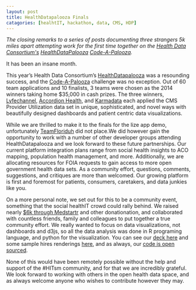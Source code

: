 ```yaml
---
layout: post
title: HealthDatapalooza Finals
catagories: [healhtIT, hackathon, data, CMS, HDP]
---
```


*The closing remarks to a series of posts documenting three strangers 5k miles apart attempting work for the first time together on the [Health Data Consortium's][13] [HealthDataPalooza][14] [Code-A-Palooza][2].*

It has been an insane month. 

This year’s Health Data Consortium’s [HealthDatapalooza][14] was a resounding success, and the [Code-A-Palooza][2] challenge was no exception.  Out of 60 team applications and 10 finalists, 3 teams were chosen as the 2014 winners taking home $35,000 in cash prizes.  The three winners, [Lyfechannel][3], [Accordion Health][4], and [Karmadata][5] each applied the CMS Provider Utilization data set in unique, sophisticated, and novel ways with beautifully designed dashboards and patient centric data visualizations. 


While we are thrilled to make it to the finals for the lize app demo, unfortunately [TeamFloriduh][6] did not place.We did however gain the opportunity to work with a number of other developer groups attending HealthDatapalooza and we look forward to these future partnerships. Our current platform integration plans range from social health insights to ACO mapping, population health management, and more.  Additionally, we are allocating resources for FOIA requests to gain access to more open government health data sets.  As a community effort, questions, comments, suggestions, and critiques are more than welcomed.  Our growing platform is first and foremost for patients, consumers, caretakers, and data junkies like you.

On a more personal note, we set out for this to be a community event, something that the social healthIT crowd could rally behind.  We raised nearly [$6k through Medstartr][7] and other donationation, and collaborated with countless friends, family and colleagues to put together a true community effort. We really wanted to focus on data visualizations, not dashboards and d3js, so all the data analysis was done in R programing language, and python for the visualization. You can see our [deck here][8] and some sample hires renderings [here][9], and as always, our [code is open sourced][10].

None of this would have been remotely possible without the help and support of the #HITsm community, and for that we are incredibly grateful.  We look forward to working with others in the open health data space, and as always welcome anyone who wishes to contribute however they may.  

[1]: https://www.cms.gov/Research-Statistics-Data-and-Systems/Statistics-Trends-and-Reports/Medicare-Provider-Charge-Data/Physician-and-Other-Supplier.html
[2]:http://healthdatapalooza.org/agenda/code-a-palooza-challenges/
[3]: http://lyfechannel.com/ 
[4]: https://www.accordionhealth.com/
[5]: http://www.karmadata.com/
[6]: http://www.teamfloriduh.com
[7]: http://www.medstartr.com/projects/370-send-team-floriduh-to-the-code-a-palooza-finals-and-help-to-fillthevoid
[8]: http://www.slideshare.net/laurenstill/team-floriduh-health-datapalooza-codeathon-presentation
[9]: http://imgur.com/a/hoTgK
[10]: https://github.com/laurenstill?tab=repositories
[13]: http://www.healthdataconsortium.org/
[14]: http://healthdatapalooza.org

